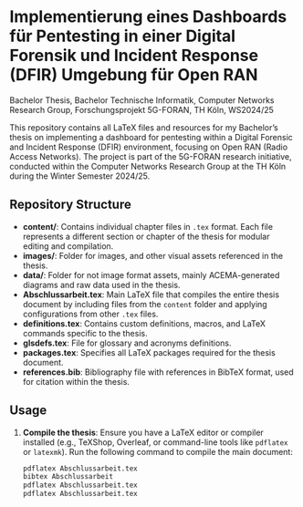 # Implementierung eines Dashboards für Pentesting in einer Digital Forensik und Incident Response (DFIR) Umgebung für Open RAN

Bachelor Thesis, Bachelor Technische Informatik, Computer Networks Research Group, Forschungsprojekt 5G-FORAN, TH Köln, WS2024/25

This repository contains all LaTeX files and resources for my Bachelor’s thesis on implementing a dashboard for pentesting within a Digital Forensic and Incident Response (DFIR) environment, focusing on Open RAN (Radio Access Networks). The project is part of the 5G-FORAN research initiative, conducted within the Computer Networks Research Group at the TH Köln during the Winter Semester 2024/25.

## Repository Structure

- **content/**: Contains individual chapter files in `.tex` format. Each file represents a different section or chapter of the thesis for modular editing and compilation.
- **images/**: Folder for images, and other visual assets referenced in the thesis.
- **data/**: Folder for not image format assets, mainly ACEMA-generated diagrams and raw data used in the thesis.
- **Abschlussarbeit.tex**: Main LaTeX file that compiles the entire thesis document by including files from the `content` folder and applying configurations from other `.tex` files.
- **definitions.tex**: Contains custom definitions, macros, and LaTeX commands specific to the thesis.
- **glsdefs.tex**: File for glossary and acronyms definitions.
- **packages.tex**: Specifies all LaTeX packages required for the thesis document.
- **references.bib**: Bibliography file with references in BibTeX format, used for citation within the thesis.

## Usage

1. **Compile the thesis**:
   Ensure you have a LaTeX editor or compiler installed (e.g., TeXShop, Overleaf, or command-line tools like `pdflatex` or `latexmk`). Run the following command to compile the main document:
   
   ```bash
   pdflatex Abschlussarbeit.tex
   bibtex Abschlussarbeit
   pdflatex Abschlussarbeit.tex
   pdflatex Abschlussarbeit.tex
